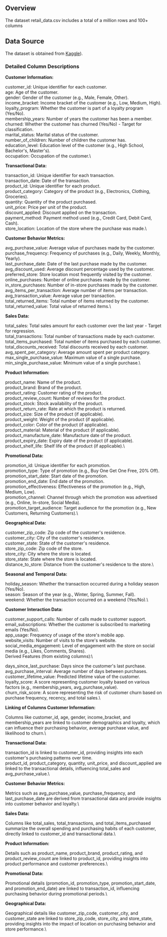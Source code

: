 ## Overview

The dataset retail_data.csv includes a total of a million rows and 100+ columns

## Data Source

The dataset is obtained from [Kaggle]([https://www.kaggle.com/datasets/utkalk/large-retail-data-set-for-eda?resource=download])). 

### Detailed Column Descriptions

**Customer Information:**

customer_id: Unique identifier for each customer.\
age: Age of the customer.\
gender: Gender of the customer (e.g., Male, Female, Other).\
income_bracket: Income bracket of the customer (e.g., Low, Medium, High).\
loyalty_program: Whether the customer is part of a loyalty program (Yes/No).\
membership_years: Number of years the customer has been a member.\
churned: Whether the customer has churned (Yes/No) - Target for classification.\
marital_status: Marital status of the customer.\
number_of_children: Number of children the customer has.\
education_level: Education level of the customer (e.g., High School, Bachelor's, Master's).\
occupation: Occupation of the customer.\

**Transactional Data:**

transaction_id: Unique identifier for each transaction.\
transaction_date: Date of the transaction.\
product_id: Unique identifier for each product.\
product_category: Category of the product (e.g., Electronics, Clothing, Groceries).\
quantity: Quantity of the product purchased.\
unit_price: Price per unit of the product.\
discount_applied: Discount applied on the transaction.\
payment_method: Payment method used (e.g., Credit Card, Debit Card, Cash).\
store_location: Location of the store where the purchase was made.\

**Customer Behavior Metrics:**

avg_purchase_value: Average value of purchases made by the customer.\
purchase_frequency: Frequency of purchases (e.g., Daily, Weekly, Monthly, Yearly).\
last_purchase_date: Date of the last purchase made by the customer.\
avg_discount_used: Average discount percentage used by the customer.\
preferred_store: Store location most frequently visited by the customer.\
online_purchases: Number of online purchases made by the customer.\
in_store_purchases: Number of in-store purchases made by the customer.\
avg_items_per_transaction: Average number of items per transaction.\
avg_transaction_value: Average value per transaction.\
total_returned_items: Total number of items returned by the customer.\
total_returned_value: Total value of returned items.\

**Sales Data:**

total_sales: Total sales amount for each customer over the last year - Target for regression.\
total_transactions: Total number of transactions made by each customer.\
total_items_purchased: Total number of items purchased by each customer.\
total_discounts_received: Total discounts received by each customer.\
avg_spent_per_category: Average amount spent per product category.\
max_single_purchase_value: Maximum value of a single purchase.\
min_single_purchase_value: Minimum value of a single purchase.\

**Product Information:**

product_name: Name of the product.\
product_brand: Brand of the product.\
product_rating: Customer rating of the product.\
product_review_count: Number of reviews for the product.\
product_stock: Stock availability of the product.\
product_return_rate: Rate at which the product is returned.\
product_size: Size of the product (if applicable).\
product_weight: Weight of the product (if applicable).\
product_color: Color of the product (if applicable).\
product_material: Material of the product (if applicable).\
product_manufacture_date: Manufacture date of the product.\
product_expiry_date: Expiry date of the product (if applicable).\
product_shelf_life: Shelf life of the product (if applicable).\

**Promotional Data:**

promotion_id: Unique identifier for each promotion.\
promotion_type: Type of promotion (e.g., Buy One Get One Free, 20% Off).\
promotion_start_date: Start date of the promotion.\
promotion_end_date: End date of the promotion.\
promotion_effectiveness: Effectiveness of the promotion (e.g., High, Medium, Low).\
promotion_channel: Channel through which the promotion was advertised (e.g., Online, In-store, Social Media).\
promotion_target_audience: Target audience for the promotion (e.g., New Customers, Returning Customers).\

**Geographical Data:**

customer_zip_code: Zip code of the customer's residence.\
customer_city: City of the customer's residence.\
customer_state: State of the customer's residence.\
store_zip_code: Zip code of the store.\
store_city: City where the store is located.\
store_state: State where the store is located.\
distance_to_store: Distance from the customer's residence to the store.\

**Seasonal and Temporal Data:**

holiday_season: Whether the transaction occurred during a holiday season (Yes/No).\
season: Season of the year (e.g., Winter, Spring, Summer, Fall).\
weekend: Whether the transaction occurred on a weekend (Yes/No).\

**Customer Interaction Data:**

customer_support_calls: Number of calls made to customer support.\
email_subscriptions: Whether the customer is subscribed to marketing emails (Yes/No).\
app_usage: Frequency of usage of the store's mobile app.\
website_visits: Number of visits to the store's website.\
social_media_engagement: Level of engagement with the store on social media (e.g., Likes, Comments, Shares).\
Derived Features (from existing columns):\

days_since_last_purchase: Days since the customer's last purchase.\
avg_purchase_interval: Average number of days between purchases.\
customer_lifetime_value: Predicted lifetime value of the customer.\
loyalty_score: A score representing customer loyalty based on various factors (e.g., membership_years, avg_purchase_value).\
churn_risk_score: A score representing the risk of customer churn based on purchase frequency, recency, and total sales.\

**Linking of Columns Customer Information:**

Columns like customer_id, age, gender, income_bracket, and membership_years are linked to customer demographics and loyalty, which can influence their purchasing behavior, average purchase value, and likelihood to churn.\

**Transactional Data:**

transaction_id is linked to customer_id, providing insights into each customer's purchasing patterns over time.\
product_id, product_category, quantity, unit_price, and discount_applied are linked to the transactional details, influencing total_sales and avg_purchase_value.\

**Customer Behavior Metrics:**

Metrics such as avg_purchase_value, purchase_frequency, and last_purchase_date are derived from transactional data and provide insights into customer behavior and loyalty.\

**Sales Data:**

Columns like total_sales, total_transactions, and total_items_purchased summarize the overall spending and purchasing habits of each customer, directly linked to customer_id and transactional data.\

**Product Information:**

Details such as product_name, product_brand, product_rating, and product_review_count are linked to product_id, providing insights into product performance and customer preferences.\

**Promotional Data:**

Promotional details (promotion_id, promotion_type, promotion_start_date, and promotion_end_date) are linked to transaction_id, influencing purchasing behavior during promotional periods.\

**Geographical Data:**

Geographical details like customer_zip_code, customer_city, and customer_state are linked to store_zip_code, store_city, and store_state, providing insights into the impact of location on purchasing behavior and store performance.\

